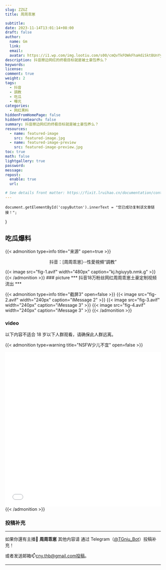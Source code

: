 ```yaml
---
slug: ZZGZ
title: 周周乖崽

subtitle:
date: 2023-11-14T13:01:14+08:00
draft: false  
author:
  name: Gm
  link: 
  email: 
  avatar: https://i1.wp.com/img.lootiu.com/s00/cmQvTkFOWkFhaHdiSktBUnYyTmFvbTczTWp6bGU5TUl4SWxYczFCMFdDQT0-d.jpg
description: 抖音擦边网红的终极目标就是被土豪包养么？
keywords:
license:
comment: true
weight: 2
tags:
  - 抖音
  - 調教
  - 吃瓜
  - 曝光
categories:
  - 网红黑料
hiddenFromHomePage: false
hiddenFromSearch: false
summary: 抖音擦边网红的终极目标就是被土豪包养么？
resources:
  - name: featured-image
    src: featured-image.jpg
  - name: featured-image-preview
    src: featured-image-preview.jpg
toc: true
math: false
lightgallery: true
password:
message:
repost:
  enable: true
  url:

# See details front matter: https://fixit.lruihao.cn/documentation/content-management/introduction/#front-matter
---
```

<!--more-->
  
  

    document.getElementById('copyButton').innerText = "您已成功复制该文章链接！";
}
## 吃瓜爆料

{{< admonition type=info title="来源" open=true >}}

<p align="center">抖音：[周周乖崽]--性愛視頻“調教” </p>
{{< image src="fig-1.avif" width="480px" caption="kj.hgiuyyb.nmk.g" >}}
{{< /admonition >}}
### picture
***
抖音18万粉丝网红周周乖崽土豪定制视频流出
***

{{< admonition type=info title="截屏3" open=false >}}
{{< image src="fig-2.avif" width="240px" caption="iMessage 2" >}}
{{< image src="fig-3.avif" width="240px" caption="iMessage 3" >}}
{{< image src="fig-4.avif" width="240px" caption="iMessage 3" >}}
{{< /admonition >}}

### video
以下内容不适合 18 岁以下人群观看，请确保此人群远离。

{{< admonition type=warning title="NSFW少儿不宜" open=false >}}

<iframe
 height=500 width=100%
 src="gt.mp4"
 frameborder=0 allowfullscreen>
</iframe>
{{< /admonition >}}

### 投稿补充
***
如果你還有主播🧐 **周周乖崽** 其他内容请
通过 Telegram（[@TGniu_Bot](https://t.me/TGniu_Bot)）投稿补充！


或者发送邮箱📫cny.thb@gmail.com投稿。

***